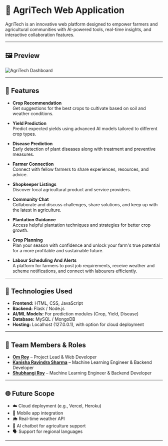 # 🌾 AgriTech Web Application

AgriTech is an innovative web platform designed to empower farmers and agricultural communities with AI-powered tools, real-time insights, and interactive collaboration features.

---

## 🖼️ Preview

![AgriTech Dashboard](https://github.com/omroy07/AgriTech/blob/main/image/Screenshot%202025-06-03%20111019.png)

 ---
 
## 🌟 Features

- **Crop Recommendation**  
  Get suggestions for the best crops to cultivate based on soil and weather conditions.

- **Yield Prediction**  
  Predict expected yields using advanced AI models tailored to different crop types.

- **Disease Prediction**  
  Early detection of plant diseases along with treatment and preventive measures.

- **Farmer Connection**  
  Connect with fellow farmers to share experiences, resources, and advice.

- **Shopkeeper Listings**  
  Discover local agricultural product and service providers.

- **Community Chat**  
  Collaborate and discuss challenges, share solutions, and keep up with the latest in agriculture.

- **Plantation Guidance**  
  Access helpful plantation techniques and strategies for better crop growth.

- **Crop Planning**  
  Plan your season with confidence and unlock your farm's true potential for a more profitable and sustainable future.

- **Labour Scheduling And Alerts**  
  A platform for farmers to post job requirements, receive weather and scheme notifications, and connect with labourers efficiently.
---

## 🚀 Technologies Used

- **Frontend:** HTML, CSS, JavaScript  
- **Backend:** Flask / Node.js 
- **AI/ML Models:** For prediction modules (Crop, Yield, Disease)  
- **Database:** MySQL / MongoDB  
- **Hosting:** Localhost (127.0.0.1), with option for cloud deployment
  
---

## 👥 Team Members & Roles

- **[Om Roy](https://github.com/omroy07)** – Project Lead & Web Developer  
- **[Kanisha Ravindra Sharma](https://github.com/KanishaSharma11)** – Machine Learning Engineer & Backend Developer
- **[Shubhangi Roy](https://github.com/ShubhangiRoy12)** – Machine Learning Engineer & Backend Developer

---

## 🌐 Future Scope

- ☁️ Cloud deployment (e.g., Vercel, Heroku)
- 📱 Mobile app integration
- 🌦️ Real-time weather API
- 🤖 AI chatbot for agriculture support
- 🗣️ Support for regional languages

---


